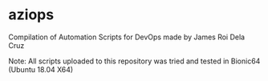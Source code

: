 # aziops
Compilation of Automation Scripts for DevOps made by James Roi Dela Cruz

Note:
All scripts uploaded to this repository was tried and tested in Bionic64 (Ubuntu 18.04 X64)
